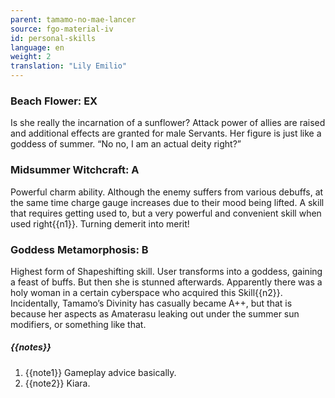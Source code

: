 ```yaml
---
parent: tamamo-no-mae-lancer
source: fgo-material-iv
id: personal-skills
language: en
weight: 2
translation: "Lily Emilio"
---
```


### Beach Flower: EX

Is she really the incarnation of a sunflower? Attack power of allies are raised and additional effects are granted for male Servants. Her figure is just like a goddess of summer. “No no, I am an actual deity right?”

### Midsummer Witchcraft: A

Powerful charm ability. Although the enemy suffers from various debuffs, at the same time charge gauge increases due to their mood being lifted. A skill that requires getting used to, but a very powerful and convenient skill when used right{{n1}}. Turning demerit into merit!

### Goddess Metamorphosis: B

Highest form of Shapeshifting skill. User transforms into a goddess, gaining a feast of buffs. But then she is stunned afterwards. Apparently there was a holy woman in a certain cyberspace who acquired this Skill{{n2}}. Incidentally, Tamamo’s Divinity has casually became A++, but that is because her aspects as Amaterasu leaking out under the summer sun modifiers, or something like that.

##### {{notes}}

1. {{note1}} Gameplay advice basically.
2. {{note2}} Kiara.
